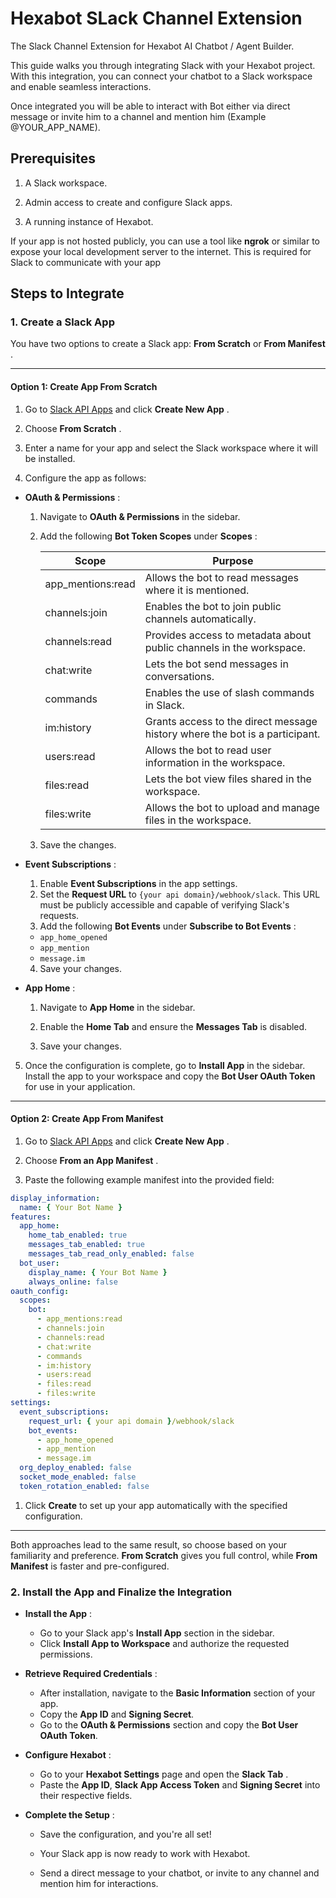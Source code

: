 # Hexabot SLack Channel Extension

The Slack Channel Extension for Hexabot AI Chatbot / Agent Builder.

This guide walks you through integrating Slack with your Hexabot project. With this integration, you can connect your chatbot to a Slack workspace and enable seamless interactions.

Once integrated you will be able to interact with Bot either via direct message or invite him to a channel and mention him (Example @YOUR_APP_NAME). 

## Prerequisites

1. A Slack workspace.

2. Admin access to create and configure Slack apps.

3. A running instance of Hexabot.

If your app is not hosted publicly, you can use a tool like **ngrok** or similar to expose your local development server to the internet. This is required for Slack to communicate with your app

## Steps to Integrate

### 1. Create a Slack App

You have two options to create a Slack app: **From Scratch** or **From Manifest** .

---

#### Option 1: Create App From Scratch

1. Go to [Slack API Apps](https://api.slack.com/apps) and click **Create New App** .

2. Choose **From Scratch** .

3. Enter a name for your app and select the Slack workspace where it will be installed.

4. Configure the app as follows:

- **OAuth & Permissions** :

  1. Navigate to **OAuth & Permissions** in the sidebar.
  2. Add the following **Bot Token Scopes** under **Scopes** :

     | Scope             | Purpose                                                                     |
     | ----------------- | --------------------------------------------------------------------------- |
     | app_mentions:read | Allows the bot to read messages where it is mentioned.                      |
     | channels:join     | Enables the bot to join public channels automatically.                      |
     | channels:read     | Provides access to metadata about public channels in the workspace.         |
     | chat:write        | Lets the bot send messages in conversations.                                |
     | commands          | Enables the use of slash commands in Slack.                                 |
     | im:history        | Grants access to the direct message history where the bot is a participant. |
     | users:read        | Allows the bot to read user information in the workspace.                   |
     | files:read        | Lets the bot view files shared in the workspace.                            |
     | files:write       | Allows the bot to upload and manage files in the workspace.                 |

  3. Save the changes.

- **Event Subscriptions** :

  1. Enable **Event Subscriptions** in the app settings.
  2. Set the **Request URL** to `{your api domain}/webhook/slack`. This URL must be publicly accessible and capable of verifying Slack's requests.
  3. Add the following **Bot Events** under **Subscribe to Bot Events** :

  - `app_home_opened`
  - `app_mention`
  - `message.im`

  4. Save your changes.

- **App Home** :

  1. Navigate to **App Home** in the sidebar.
  2. Enable the **Home Tab** and ensure the **Messages Tab** is disabled.

  3. Save your changes.

5. Once the configuration is complete, go to **Install App** in the sidebar. Install the app to your workspace and copy the **Bot User OAuth Token** for use in your application.

---

#### Option 2: Create App From Manifest

1. Go to [Slack API Apps]() and click **Create New App** .

2. Choose **From an App Manifest** .

3. Paste the following example manifest into the provided field:

```yaml
display_information:
  name: { Your Bot Name }
features:
  app_home:
    home_tab_enabled: true
    messages_tab_enabled: true
    messages_tab_read_only_enabled: false
  bot_user:
    display_name: { Your Bot Name }
    always_online: false
oauth_config:
  scopes:
    bot:
      - app_mentions:read
      - channels:join
      - channels:read
      - chat:write
      - commands
      - im:history
      - users:read
      - files:read
      - files:write
settings:
  event_subscriptions:
    request_url: { your api domain }/webhook/slack
    bot_events:
      - app_home_opened
      - app_mention
      - message.im
  org_deploy_enabled: false
  socket_mode_enabled: false
  token_rotation_enabled: false
```

1. Click **Create** to set up your app automatically with the specified configuration.

---

Both approaches lead to the same result, so choose based on your familiarity and preference. **From Scratch** gives you full control, while **From Manifest** is faster and pre-configured.

### 2. Install the App and Finalize the Integration

- **Install the App** :

  - Go to your Slack app's **Install App** section in the sidebar.
  - Click **Install App to Workspace** and authorize the requested permissions.

- **Retrieve Required Credentials** :

  - After installation, navigate to the **Basic Information** section of your app.
  - Copy the **App ID** and **Signing Secret**.
  - Go to the **OAuth & Permissions** section and copy the **Bot User OAuth Token**.

- **Configure Hexabot** :

  - Go to your **Hexabot Settings** page and open the **Slack Tab** .
  - Paste the **App ID**, **Slack App Access Token** and **Signing Secret** into their respective fields.

- **Complete the Setup** :

  - Save the configuration, and you're all set!

  - Your Slack app is now ready to work with Hexabot.

  - Send a direct message to your chatbot, or invite to any channel and mention him for interactions.
